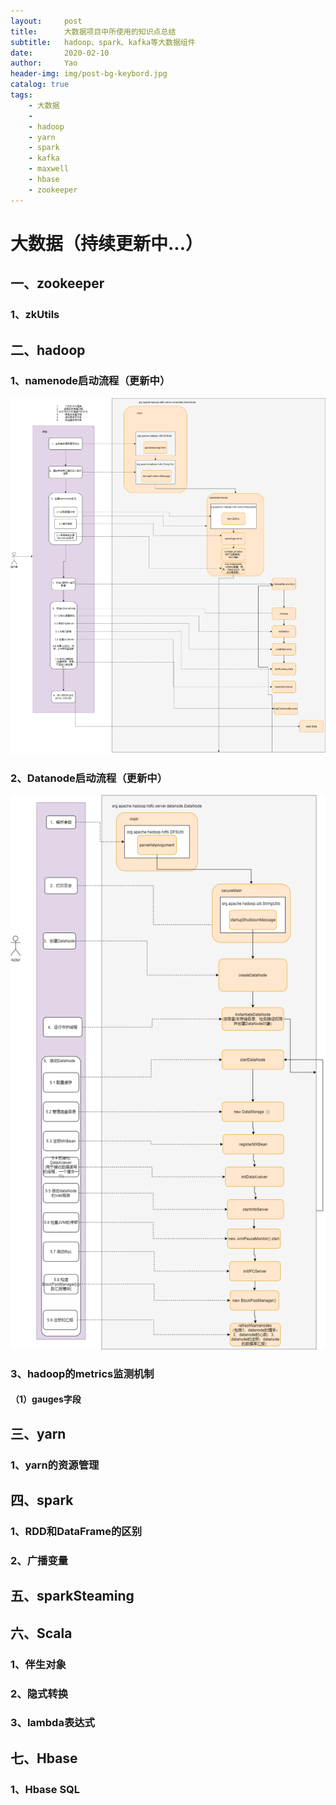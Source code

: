 ```yaml
---
layout:     post
title:      大数据项目中所使用的知识点总结
subtitle:   hadoop、spark、kafka等大数据组件
date:       2020-02-10
author:     Yao
header-img: img/post-bg-keybord.jpg
catalog: true
tags:
    - 大数据
	- 
	- hadoop
	- yarn
	- spark
	- kafka
	- maxwell
	- hbase
	- zookeeper
---
```




# 大数据（持续更新中...）

## 一、zookeeper

### 1、zkUtils

## 二、hadoop

### 1、namenode启动流程（更新中）

![image](img/asset/NameNode.png)

### 2、Datanode启动流程（更新中）

![image](img/asset/DataNode.png)

### 3、hadoop的metrics监测机制

#### （1）gauges字段

## 三、yarn

### 1、yarn的资源管理

## 四、spark

### 1、RDD和DataFrame的区别

### 2、广播变量

## 五、sparkSteaming

## 六、Scala

### 1、伴生对象

### 2、隐式转换

### 3、lambda表达式

## 七、Hbase

### 1、Hbase SQL



